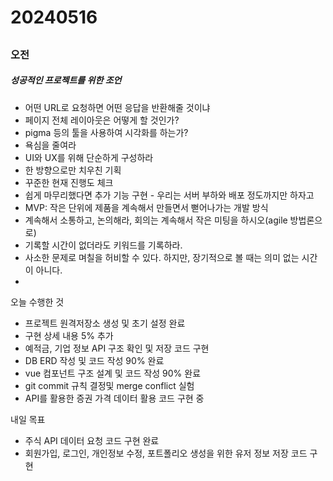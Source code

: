 # 20240516
##
### 오전

##### 성공적인 프로젝트를 위한 조언
- 어떤 URL로 요청하면 어떤 응답을 반환해줄 것이냐
- 페이지 전체 레이아웃은 어떻게 할 것인가?
- pigma 등의 툴을 사용하여 시각화를 하는가?
- 욕심을 줄여라
- UI와 UX를 위해 단순하게 구성하라
- 한 방향으로만 치우친 기획  
- 꾸준한 현재 진행도 체크
- 쉽게 마무리했다면 추가 기능 구현 - 우리는 서버 부하와 배포 정도까지만 하자고
- MVP: 작은 단위에 제품을 계속해서 만들면서 뻗어나가는 개발 방식
- 계속해서 소통하고, 논의해라, 회의는 계속해서 작은 미팅을 하시오(agile 방법론으로)
- 기록할 시간이 없더라도 키워드를 기록하라.
- 사소한 문제로 며칠을 허비할 수 있다. 하지만, 장기적으로 볼 때는 의미 없는 시간이 아니다.
- 


오늘 수행한 것  
- 프로젝트 원격저장소 생성 및 초기 설정 완료
- 구현 상세 내용 5% 추가
- 예적금, 기업 정보 API 구조 확인 및 저장 코드 구현
- DB ERD 작성 및 코드 작성 90% 완료
- vue 컴포넌트 구조 설계 및 코드 작성 90% 완료
- git commit 규칙 결정및 merge conflict 실험
- API를 활용한 증권 가격 데이터 활용 코드 구현 중

내일 목표  
- 주식 API 데이터 요청 코드 구현 완료
- 회원가입, 로그인, 개인정보 수정, 포트폴리오 생성을 위한 유저 정보 저장 코드 구현